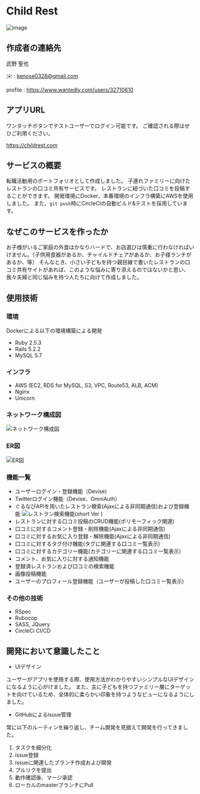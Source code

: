 # Child Rest

![image](https://user-images.githubusercontent.com/56621211/85946004-73511b80-b97c-11ea-8a2c-ab2d35ffd6ba.png)

## 作成者の連絡先
武野 聖也

✉️ : kenose0328@gmail.com

profile : https://www.wantedly.com/users/32710610

## アプリURL

ワンタッチボタンでテストユーザーでログイン可能です。
ご確認される際はぜひご利用ください。

https://childrest.com

## サービスの概要
転職活動用のポートフォリオとして作成しました。
子連れファミリーに向けたレストランの口コミ共有サービスです。
レストランに紐づいた口コミを投稿することができます。
開発環境にDocker、本番環境のインフラ構築にAWSを使用しました。
また、```git push```時にCircleCIの自動ビルド&テストを採用しています。

## なぜこのサービスを作ったか
お子様がいるご家庭の外食はかなりハードで、お店選びは慎重に行わなければいけません。（子供用食器があるか、チャイルドチェアがあるか、お子様ランチがあるか、等）
そんなとき、小さい子どもを持つ親目線で書いたレストランの口コミ共有サイトがあれば、このような悩みに寄り添えるのではないかと思い、我々夫婦と同じ悩みを持つ人たちに向けて作成しました。

## 使用技術

### 環境
Dockerによる以下の環境構築による開発
- Ruby 2.5.3
- Rails 5.2.2
- MySQL 5.7

### インフラ
- AWS (EC2, RDS for MySQL, S3, VPC, Route53, ALB, ACM)
- Nginx
- Unicorn

### ネットワーク構成図
![ネットワーク構成図](https://user-images.githubusercontent.com/56621211/85896344-43e2c780-b833-11ea-8c46-ce28bc1158e2.png)

### ER図
![ER図](https://user-images.githubusercontent.com/56621211/85896325-3c232300-b833-11ea-9ad5-e2e9f96a3288.png)

### 機能一覧
- ユーザーログイン・登録機能（Devise）
- Twitterログイン機能（Devise、OmniAuth）
- ぐるなびAPIを用いたレストラン検索(Ajaxによる非同期通信)および登録機能
![レストラン検索機能(short Ver )](https://user-images.githubusercontent.com/56621211/85923406-aab0c100-b8c5-11ea-9140-1e4ff18f03d5.gif)
- レストランに対する口コミ投稿のCRUD機能(ポリモーフィック関連)
- 口コミに対するコメント登録・削除機能(Ajaxによる非同期通信)
- 口コミに対するお気に入り登録・解除機能(Ajaxによる非同期通信)
- 口コミに対するタグ付け機能(タグに関連する口コミ一覧表示)
- 口コミに対するカテゴリー機能(カテゴリーに関連する口コミ一覧表示)
- コメント、お気に入りに対する通知機能
- 登録済レストランおよび口コミの検索機能
- 画像投稿機能
- ユーザーのプロフィール登録機能（ユーザーが投稿した口コミ一覧表示)

### その他の技術
- RSpec
- Rubocop
- SASS, JQuery
- CircleCi CI/CD

## 開発において意識したこと

- UIデザイン

ユーザーがアプリを使用する際、使用方法がわかりやすいシンプルなUIデザインになるように心がけました。
また、主に子どもを持つファミリー層にターゲットを向けているため、全体的に柔らかい印象を持つようなビューになるようにしました。

- GitHubによるisuue管理

常に以下のルーティンを繰り返し、チーム開発を見据えて開発を行ってきました。
1. タスクを細分化
2. issue登録
3. issueに関連したブランチ作成および開発
4. プルリクを提出
5. 動作確認後、マージ承認
6. ローカルのmasterブランチにPull
